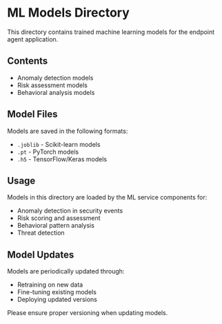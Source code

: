 # ML Models Directory

This directory contains trained machine learning models for the endpoint agent application.

## Contents

- Anomaly detection models
- Risk assessment models
- Behavioral analysis models

## Model Files

Models are saved in the following formats:
- `.joblib` - Scikit-learn models
- `.pt` - PyTorch models
- `.h5` - TensorFlow/Keras models

## Usage

Models in this directory are loaded by the ML service components for:
- Anomaly detection in security events
- Risk scoring and assessment
- Behavioral pattern analysis
- Threat detection

## Model Updates

Models are periodically updated through:
- Retraining on new data
- Fine-tuning existing models
- Deploying updated versions

Please ensure proper versioning when updating models. 